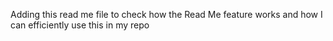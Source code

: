 Adding this read me file to check how the Read Me feature works and how I can efficiently use this in my repo
